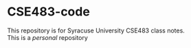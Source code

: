 # CSE483-code
This repository is for Syracuse University CSE483 class notes.  
This is a *personal* repository
